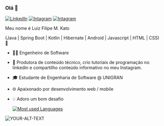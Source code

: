 ### Olá 👋

[![LinkedIn](https://img.shields.io/badge/-LinkedIn-purple?style=flat-square&logo=linkedin&logoColor=white&link)](https://www.linkedin.com/in/luizfilipemkato/)
[![Intagram](https://img.shields.io/badge/-Instagram-purple?style=flat-square&logo=instagram&logoColor=white&link)](https://www.instagram.com/luizfilipedev_/)
[![Intagram](https://img.shields.io/badge/-Gmail-purple?style=flat-square&logo=gmail&logoColor=white&link)](mailtoluizkato8l@gmail.com)


Meu nome é Luiz Filipe M. Kato

(Java | Spring Boot | Kotlin | Hibernate | Android | Javascript | HTML | CSS) 🚀

- 👩‍💻 Engenheiro de Software 
- 🎥 Produtora de conteúdo técnico, crio tutoriais de programação no linkedin e compartilho conteúdo informativo no meu Instagram.
- 🎓 Estudante de Engenharia de Software @ UNIGRAN
- 🌐 Apaixonado por desenvolvimento web / mobile
- 💡 Adoro um bom desafio

  [![Most used Languages](https://github-readme-stats.vercel.app/api/top-langs/?username=Luiz-Filipee&layout=compact)](https://github.com/anuraghazra/github-readme-stats)

<html>
<picture>
 <source media="(prefers-color-scheme: dark)" srcset="YOUR-DARKMODE-IMAGE">
 <source media="(prefers-color-scheme: light)" srcset="YOUR-LIGHTMODE-IMAGE">
 <img alt="YOUR-ALT-TEXT" src="YOUR-DEFAULT-IMAGE">
</picture>
</html>
